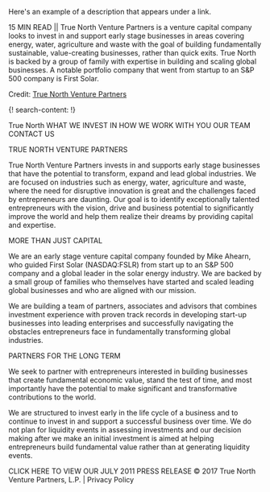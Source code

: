Here's an example of a description that appears under a link.

15 MIN READ || True North Venture Partners is a venture capital company looks to invest in and support early stage businesses in areas covering energy, water, agriculture and waste with the goal of building fundamentally sustainable, value-creating businesses, rather than quick exits. True North is backed by a group of family with expertise in building and scaling global businesses. A notable portfolio company that went from  startup to an S&P 500 company is First Solar. 

Credit: [True North Venture Partners](http://www.truenorthvp.com/)


{! search-content: !}

True North
WHAT WE INVEST IN HOW WE WORK WITH YOU OUR TEAM CONTACT US

TRUE NORTH VENTURE PARTNERS

True North Venture Partners invests in and supports early stage businesses that have the potential to transform, expand and lead global industries. We are focused on industries such as energy, water, agriculture and waste, where the need for disruptive innovation is great and the challenges faced by entrepreneurs are daunting. Our goal is to identify exceptionally talented entrepreneurs with the vision, drive and business potential to significantly improve the world and help them realize their dreams by providing capital and expertise.

MORE THAN JUST CAPITAL

We are an early stage venture capital company founded by Mike Ahearn, who guided First Solar (NASDAQ:FSLR) from start up to an S&P 500 company and a global leader in the solar energy industry. We are backed by a small group of families who themselves have started and scaled leading global businesses and who are aligned with our mission.

We are building a team of partners, associates and advisors that combines investment experience with proven track records in developing start-up businesses into leading enterprises and successfully navigating the obstacles entrepreneurs face in fundamentally transforming global industries.

PARTNERS FOR THE LONG TERM

We seek to partner with entrepreneurs interested in building businesses that create fundamental economic value, stand the test of time, and most importantly have the potential to make significant and transformative contributions to the world.

We are structured to invest early in the life cycle of a business and to continue to invest in and support a successful business over time. We do not plan for liquidity events in assessing investments and our decision making after we make an initial investment is aimed at helping entrepreneurs build fundamental value rather than at generating liquidity events.

CLICK HERE TO VIEW OUR JULY 2011 PRESS RELEASE
© 2017 True North Venture Partners, L.P.  |  Privacy Policy
